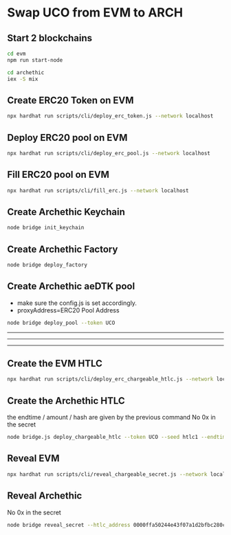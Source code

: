 # Swap UCO from EVM to ARCH

## Start 2 blockchains

```bash
cd evm
npm run start-node
```

```bash
cd archethic
iex -S mix
```

## Create ERC20 Token on EVM

```bash
npx hardhat run scripts/cli/deploy_erc_token.js --network localhost
```

## Deploy ERC20 pool on EVM

```bash
npx hardhat run scripts/cli/deploy_erc_pool.js --network localhost
```

## Fill ERC20 pool on EVM

```bash
npx hardhat run scripts/cli/fill_erc.js --network localhost
```

## Create Archethic Keychain

```bash
node bridge init_keychain
```

## Create Archethic Factory

```bash
node bridge deploy_factory
```

## Create Archethic aeDTK pool

- make sure the config.js is set accordingly.
- proxyAddress=ERC20 Pool Address

```bash
node bridge deploy_pool --token UCO
```

---
---
---

## Create the EVM HTLC

```bash
npx hardhat run scripts/cli/deploy_erc_chargeable_htlc.js --network localhost
```

## Create the Archethic HTLC

the endtime / amount / hash are given by the previous command
No 0x in the secret

```bash
node bridge.js deploy_chargeable_htlc --token UCO --seed htlc1 --endtime 1699461240 --amount 14.925 --secret_hash ea83a8316cfd3ff0706bc2e63932446316cd2d2df9367199108fc9a475bbf45f --evm_tx_address 0xd018b746af5bcfc9a2e2f82e8ca01724876daca8eb421cda7ee3f77d0f3a2560 --evm_contract_address 0xdA1eC8398C9dd5482dF534135f11bAC6A802E492
```

## Reveal EVM

```bash
npx hardhat run scripts/cli/reveal_chargeable_secret.js --network localhost
```

## Reveal Archethic

No 0x in the secret

```bash
node bridge reveal_secret --htlc_address 0000ffa50244e43f07a1d2bfbc280cfa456d930a5b2f1020aaa39ad72651a12ec34b --secret 147c74712e10a11d3dd0deb43b0eadc3390c2f3c3e1efb7946462c0998f450aa
```
